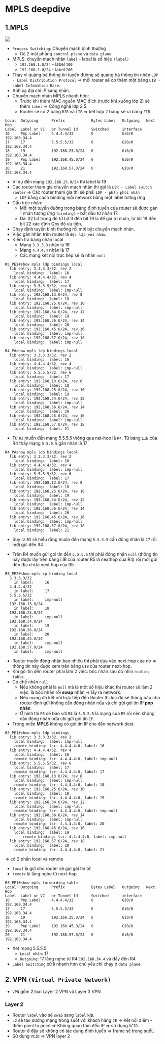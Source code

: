 # MPLS deepdive
## 1.MPLS

![](https://i.ibb.co/ynqrqYN/Screenshot-from-2021-06-20-16-21-35.png)
- `Process Switching`: Chuyển mạch bình thường
   + Có 2 mặt phẳng `control plane` và `data plane`
- MPLS: chuyển mạch nhãn `label` - label là số hiệu `(label)`
  + `192.168.1.0/24` - label `100`
  + `192.168.2.0/24` - label `200`
- Thay vì quảng bá thông tin tuyến đường sẽ quảng bá thông tin nhãn `LDP - Label Distribution Protocol` => mỗi router sẽ có thêm một bảng `LIB - Label Infomation Base`.
- Ánh xạ địa chỉ IP sang nhãn.
- Chuyển mạch nhãn MPLS nhanh hơn:
  + Trước khi thêm MAC nguồn MAC đích (trước khi xuống lớp 2) sẽ thêm `label` => Công nghệ lớp 2,5.
  + Router sẽ có 2 bảng `RIB` và `LIB` => kết hợp 2 bảng sẽ ra bảng `FIB`

```R3_PE1#show mpls forwarding-table 
Local  Outgoing      Prefix            Bytes Label   Outgoing   Next Hop    
Label  Label or VC   or Tunnel Id      Switched      interface              
16     Pop Label     4.4.4.4/32        0             Gi0/0      192.168.34.4
17     17            5.5.5.5/32        0             Gi0/0      192.168.34.4
18     19            192.168.25.0/24   0             Gi0/0      192.168.34.4
19     Pop Label     192.168.45.0/24   0             Gi0/0      192.168.34.4
20     21            192.168.57.0/24   0             Gi0/0      192.168.34.4
```

- Ví dụ đến mạng `192.168.25.0/24` thì label là 19
- Các router tham gia chuyển mạch nhãn thì gọi là `LSR - Label switch router` => Các router tham gia thì sẽ phải `LDP - phân phối nhãn`
  + `LDP` bằng cách binding mỗi network bằng một label tương ứng
- Cấu trúc nhãn:
  + Mỗi một tuyến đường trong bảng định tuyến của router sẽ được gán 1 nhãn tương ứng `(binding)` - bắt đầu từ nhãn 17.
  + Dài 32 bit trong đó từ bit 0 đến bit 19 là để giá trị nhãn, từ bit 19 đến bit 22 xác định Qos độ ưu tiên.
- Chạy định tuyến bình thường rồi mới bật chuyển mạch nhãn.
- Việc gán nhãn trên router là `độc lập với nhau`.
- Kiểm tra bảng nhãn local
  + Mạng `3.3.3.3` nhãn là 16
  + Mạng `4.4.4.4` nhãn là 17
  + Các mạng kết nối trực tiếp sẽ là nhãn `null`
```
R5_PE2#show mpls ldp bindings local
  lib entry: 3.3.3.3/32, rev 2
	local binding:  label: 16
  lib entry: 4.4.4.4/32, rev 4
	local binding:  label: 17
  lib entry: 5.5.5.5/32, rev 6
	local binding:  label: imp-null
  lib entry: 192.168.13.0/24, rev 8
	local binding:  label: 18
  lib entry: 192.168.25.0/24, rev 10
	local binding:  label: imp-null
  lib entry: 192.168.34.0/24, rev 12
	local binding:  label: 19
  lib entry: 192.168.36.0/24, rev 14
	local binding:  label: 20
  lib entry: 192.168.45.0/24, rev 16
	local binding:  label: imp-null
  lib entry: 192.168.57.0/24, rev 18
	local binding:  label: imp-null
```
```
R4_P#show mpls ldp bindings local
  lib entry: 3.3.3.3/32, rev 2
	local binding:  label: 16
  lib entry: 4.4.4.4/32, rev 4
	local binding:  label: imp-null
  lib entry: 5.5.5.5/32, rev 6
	local binding:  label: 17
  lib entry: 192.168.13.0/24, rev 8
	local binding:  label: 18
  lib entry: 192.168.25.0/24, rev 10
	local binding:  label: 19
  lib entry: 192.168.34.0/24, rev 12
	local binding:  label: imp-null
  lib entry: 192.168.36.0/24, rev 14
	local binding:  label: 20
  lib entry: 192.168.45.0/24, rev 16
	local binding:  label: imp-null
  lib entry: 192.168.57.0/24, rev 18
	local binding:  label: 21
```

- Từ `R3` muốn đến mạng 5.5.5.5 thông qua net-hop là `R4`. Từ bảng `LIB` của R4 thấy mạng `5.5.5.5` gắn nhãn là 17

```
R4_P#show mpls ldp bindings local
  lib entry: 3.3.3.3/32, rev 2
	local binding:  label: 16
  lib entry: 4.4.4.4/32, rev 4
	local binding:  label: imp-null
  lib entry: 5.5.5.5/32, rev 6
	local binding:  label: 17
  lib entry: 192.168.13.0/24, rev 8
	local binding:  label: 18
  lib entry: 192.168.25.0/24, rev 10
	local binding:  label: 19
  lib entry: 192.168.34.0/24, rev 12
	local binding:  label: imp-null
  lib entry: 192.168.36.0/24, rev 14
	local binding:  label: 20
  lib entry: 192.168.45.0/24, rev 16
	local binding:  label: imp-null
  lib entry: 192.168.57.0/24, rev 18
	local binding:  label: 21
```

- Suy ra `R3` sẽ hiểu rằng muốn đến mạng `5.5.5.5` cần đóng nhãn là `17` rồi mới gửi đến R4

- Trên R4 muốn gửi gói tin đến `5.5.5.5` thì phải đóng nhãn `null` (thông tin này được lấy trên bảng LIB của router R5 là nexthop của R4) rồi mới gửi đến địa chỉ là next hop của R5.

```
R5_PE2#show mpls ip binding local
  3.3.3.3/32 
	in label:     16        
  4.4.4.4/32 
	in label:     17        
  5.5.5.5/32 
	in label:     imp-null  
  192.168.13.0/24 
	in label:     18        
  192.168.25.0/24 
	in label:     imp-null  
  192.168.34.0/24 
	in label:     19        
  192.168.36.0/24 
	in label:     20        
  192.168.45.0/24 
	in label:     imp-null  
  192.168.57.0/24 
	in label:     imp-null  
```
- Router muốn đóng nhãn bao nhiêu thì phải dựa vào next-hop của nó => thông tin này được xem trên bảng `LIB` của router next-hop.
- Khi gói tin đến router phải làm 2 việc: bóc nhãn sau đó nhìn `routing table`.
- Cơ chế nhãn `null`
  + Nếu không phải là `null` mà là một số hiệu khác thì router sẽ làm 2 việc: là bóc nhãn rồi **swap** nhãn => lấy ra network. 
  + Nếu mạng đã kết nối trực tiếp đến Router thì lúc đó sẽ thông báo cho router định gửi không cần đóng nhãn nữa và chỉ gửi gói tin IP **pop nhãn**.
  + Ở hình thì `R5` sẽ bảo với `R4` là `5.5.5.5` là mạng của `R5` rồi nên không cần đóng nhãn nữa chỉ gửi gói tin `IP`.
- Trong miền **MPLS** không có gói tin IP cho đến network dest.

```
R3_PE1#show mpls ldp bindings      
  lib entry: 3.3.3.3/32, rev 2
	local binding:  label: imp-null
	remote binding: lsr: 4.4.4.4:0, label: 16
  lib entry: 4.4.4.4/32, rev 4
	local binding:  label: 16
	remote binding: lsr: 4.4.4.4:0, label: imp-null
  lib entry: 5.5.5.5/32, rev 6
	local binding:  label: 17
	remote binding: lsr: 4.4.4.4:0, label: 17
  lib entry: 192.168.13.0/24, rev 8
	local binding:  label: imp-null
	remote binding: lsr: 4.4.4.4:0, label: 18
  lib entry: 192.168.25.0/24, rev 10
	local binding:  label: 18
	remote binding: lsr: 4.4.4.4:0, label: 19
  lib entry: 192.168.34.0/24, rev 12
	local binding:  label: imp-null
	remote binding: lsr: 4.4.4.4:0, label: imp-null
  lib entry: 192.168.36.0/24, rev 14
	local binding:  label: imp-null
	remote binding: lsr: 4.4.4.4:0, label: 20
  lib entry: 192.168.45.0/24, rev 16
	local binding:  label: 19
        remote binding: lsr: 4.4.4.4:0, label: imp-null
  lib entry: 192.168.57.0/24, rev 18
	local binding:  label: 20
	remote binding: lsr: 4.4.4.4:0, label: 21
``` 
=> có 2 phần local và remote
  + `local` là gửi cho router sẽ gửi gói tin tới
  + `remote` là lắng nghe từ next-hop

```
R3_PE1#show mpls forwarding-table 
Local  Outgoing      Prefix            Bytes Label   Outgoing   Next Hop    
Label  Label or VC   or Tunnel Id      Switched      interface              
16     Pop Label     4.4.4.4/32        0             Gi0/0      192.168.34.4
17     17            5.5.5.5/32        0             Gi0/0      192.168.34.4
18     19            192.168.25.0/24   0             Gi0/0      192.168.34.4
19     Pop Label     192.168.45.0/24   0             Gi0/0      192.168.34.4
20     21            192.168.57.0/24   0             Gi0/0      192.168.34.4
```
- Xét mạng 5.5.5.5
  + `Local nhãn`: 17 
  + `Outgoing`: 17 lắng nghe từ R4 `192.168.34.4` và đẩy đến R4
- `Label Switching` xử lí nhanh hơn chủ yếu chỉ chạy ở `data plane`. 
  
## 2. VPN `(Virtual Private Network)`
- `VPN` gồm 2 loại Layer 2 VPN và Layer 3 VPN
### Layer 2
- Router `label` vào sẽ `swap` sang `label` kia.
- `L2` sẽ tạo đường mạng trong suốt với khách hàng `CE` => Kết nối điểm - điểm point to point => Không quan tâm đến IP => sử dụng `VCID`.
- Router ở đây sẽ không có tác dụng định tuyến => frame sẽ trong suốt.
- Sử dụng `VCID` => VPN layer 2

